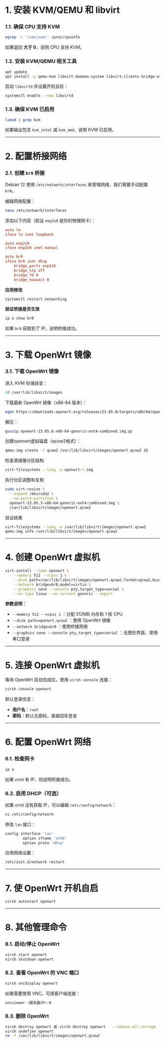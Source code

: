 

# **1. 安装 KVM/QEMU 和 libvirt**
### **1.1. 确保 CPU 支持 KVM**
```sh
egrep -c '(vmx|svm)' /proc/cpuinfo
```
如果返回 **大于 0**，说明 CPU 支持 KVM。

### **1.2. 安装 KVM/QEMU 相关工具**
```sh
apt update
apt install -y qemu-kvm libvirt-daemon-system libvirt-clients bridge-utils virtinst
```
启动 `libvirtd` 并设置开机自启：
```sh
systemctl enable --now libvirtd
```

### **1.3. 确保 KVM 已启用**
```sh
lsmod | grep kvm
```
如果输出包含 `kvm_intel` 或 `kvm_amd`，说明 KVM 已启用。

---

# **2. 配置桥接网络**
### **2.1. 创建 `br0` 桥接**
Debian 12 使用 `/etc/network/interfaces` 来管理网络，我们需要手动配置 `br0`。

编辑网络配置：
```sh
nano /etc/network/interfaces
```
添加以下内容（假设 `enp2s0` 是你的物理网卡）：
```ini
auto lo
iface lo inet loopback

auto enp2s0
iface enp2s0 inet manual

auto br0
iface br0 inet dhcp
    bridge_ports enp2s0
    bridge_stp off
    bridge_fd 0
    bridge_maxwait 0
```
**应用修改**
```sh
systemctl restart networking
```
**验证桥接是否生效**
```sh
ip a show br0
```
如果 `br0` 获取到了 IP，说明桥接成功。

---

# **3. 下载 OpenWrt 镜像**
### **3.1. 下载 OpenWrt 镜像**
进入 KVM 存储目录：
```sh
cd /var/lib/libvirt/images
```
下载最新 OpenWrt 镜像（x86-64 版本）：
```sh
wget https://downloads.openwrt.org/releases/23.05.0/targets/x86/64/openwrt-23.05.0-x86-64-generic-ext4-combined.img.gz
```
解压：
```sh
gunzip openwrt-23.05.0-x86-64-generic-ext4-combined.img.gz
```
创建openwrt虚拟磁盘（qcow2格式）：
```sh
qemu-img create -f qcow2 /var/lib/libvirt/images/openwrt.qcow2 1G
```
检查源镜像分区结构
```sh
virt-filesystems --long -a openwrt-*.img
```
执行分区调整和复制
```sh
sudo virt-resize \
  --expand /dev/sda2 \
  --no-extra-partition \
  openwrt-23.05.3-x86-64-generic-ext4-combined.img \
  /var/lib/libvirt/images/openwrt.qcow2
```
验证结果
```sh
virt-filesystems --long -a /var/lib/libvirt/images/openwrt.qcow2
qemu-img info /var/lib/libvirt/images/openwrt.qcow2
```

---

# **4. 创建 OpenWrt 虚拟机**
```sh
virt-install --name openwrt \
    --memory 512 --vcpus 1 \
    --disk path=/var/lib/libvirt/images/openwrt.qcow2,format=qcow2,bus=virtio \
    --network bridge=br0,model=virtio \
    --graphics none --console pty,target_type=serial \
    --os-type linux --os-variant generic --import
```

**参数说明：**
- `--memory 512 --vcpus 1` ：分配 512MB 内存和 1 核 CPU
- `--disk path=openwrt.qcow2` ：使用 OpenWrt 镜像
- `--network bridge=br0` ：使用桥接网络
- `--graphics none --console pty,target_type=serial` ：无图形界面，使用串口登录

---

# **5. 连接 OpenWrt 虚拟机**
等待 OpenWrt 启动完成后，使用 `virsh console` 连接：
```sh
virsh console openwrt
```
默认登录信息：
- **用户名**：`root`
- **密码**：默认无密码，直接回车登录

---

# **6. 配置 OpenWrt 网络**
### **6.1. 检查网卡**
```sh
ip a
```
如果 `eth0` 有 IP，则说明桥接成功。

### **6.2. 启用 DHCP（可选）**
如果 `eth0` 没有获取 IP，可以编辑 `/etc/config/network`：
```sh
vi /etc/config/network
```
修改 `lan` 接口：
```sh
config interface 'lan'
        option ifname 'eth0'
        option proto 'dhcp'
```
应用网络设置：
```sh
/etc/init.d/network restart
```

---

# **7. 使 OpenWrt 开机自启**
```sh
virsh autostart openwrt
```

---

# **8. 其他管理命令**
### **8.1. 启动/停止 OpenWrt**
```sh
virsh start openwrt
virsh shutdown openwrt
```
### **8.2. 查看 OpenWrt 的 VNC 端口**
```sh
virsh vncdisplay openwrt
```
如果需要使用 VNC，可用客户端连接：
```sh
vncviewer <服务器IP>:0
```
### **8.3. 删除 OpenWrt**
```sh
virsh destroy openwrt 或 virsh destroy openwrt   --remove-all-storage
virsh undefine openwrt
rm -f /var/lib/libvirt/images/openwrt.qcow2
```